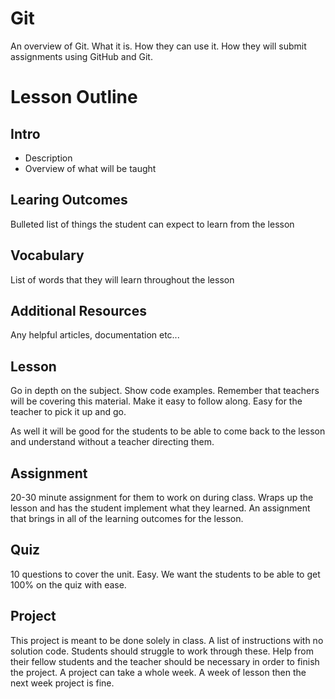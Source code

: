 # Git

An overview of Git. What it is. How they can use it. How they will submit assignments using GitHub and Git.

# Lesson Outline #

## Intro ##

- Description
- Overview of what will be taught


## Learing Outcomes ##

Bulleted list of things the student can expect to learn from the lesson


## Vocabulary ##

List of words that they will learn throughout the lesson

## Additional Resources ##

Any helpful articles, documentation etc...

## Lesson ##

Go in depth on the subject. Show code examples. Remember that teachers will be covering this material. Make it easy to follow along. Easy for the teacher to pick it up and go.

As well it will be good for the students to be able to come back to the lesson and understand without a teacher directing them.

## Assignment ##

20-30 minute assignment for them to work on during class. Wraps up the lesson and has the student implement what they learned. An assignment that brings in all of the learning outcomes for the lesson.

## Quiz ##

10 questions to cover the unit. Easy. We want the students to be able to get 100% on the quiz with ease.

## Project ##

This project is meant to be done solely in class. A list of instructions with no solution code. Students should struggle to work through these. Help from their fellow students and the teacher should be necessary in order to finish the project. A project can take a whole week. A week of lesson then the next week project is fine.

